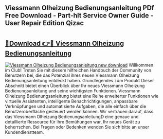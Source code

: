 ## Viessmann Olheizung Bedienungsanleitung PDf Free Download - Part-hlt Service Owner Guide - User Repair Edition Qizac

# <h2><a href="http://df5uh9.blite.top/?on=Viessmann+Olheizung+Bedienungsanleitung">🔗Download 👉🔴 Viessmann Olheizung Bedienungsanleitung</a></h2>

[![Viessmann Olheizung Bedienungsanleitung new download](https://i.imgur.com/lujVjoI.png)](http://df5uh9.blite.top/?on=Viessmann+Olheizung+Bedienungsanleitung)
Willkommen im Club! Treten Sie mit diesem hilfreichen Handbuch der Community von Benutzern bei, die das Potenzial ihres neuen Viessmann Olheizung Bedienungsanleitung entdeckt haben. Grundlegendes zum Produkt Dieser Abschnitt bietet einen Überblick über Ihr neues Viessmann Olheizung Bedienungsanleitung und seine wichtigsten Funktionen. Viessmann Olheizung Bedienungsanleitung bietet eine Reihe erweiterter Funktionen wie virtuelle Assistenten, intelligente Benachrichtigungen, anpassbare Verknüpfungen und automatisierte Aufgaben, die alle einfach über die Benutzeroberfläche gesteuert werden können. Wir vertrauen darauf, dass das Viessmann Olheizung BedienungsanleitungD eine genaue und detaillierte Ressource für Ihre Bemühungen war, Ihr neues Gerät zu beherrschen. Bei Fragen oder Bedenken wenden Sie sich bitte an unser Kundendienstteam.
